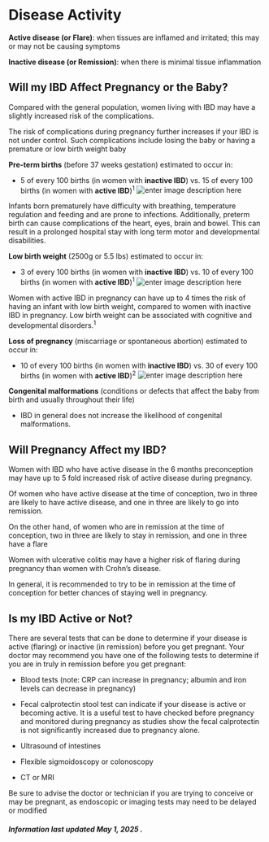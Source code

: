 <h1>Disease Activity</h1>

**Active disease (or Flare)**: when tissues are inflamed and irritated; this may or may not be causing symptoms 

**Inactive disease (or Remission)**: when there is minimal tissue inflammation

## **Will my IBD Affect Pregnancy or the Baby?**

Compared with the general population, women living with IBD may have a slightly increased risk of the complications. 

The risk of complications during pregnancy further increases if your IBD is not under control. Such complications include losing the baby or having a premature or low birth weight baby

**Pre-term births** (before 37 weeks gestation) estimated to occur in:

* 5 of every 100 births (in women with **inactive IBD**) vs. 15 of every 100 births (in women with **active IBD**)<sup>1</sup>
![enter image description here](https://github.com/tactica/pregnancy-ibd/blob/master/images/preterm.PNG?raw=true)

Infants born prematurely have difficulty with breathing, temperature regulation and feeding and are prone to infections. Additionally, preterm birth can cause complications of the heart, eyes, brain and bowel.  This can result in a prolonged hospital stay with long term motor and developmental disabilities. 

**Low birth weight** (2500g or 5.5 lbs) estimated to occur in:

* 3 of every 100 births (in women with **inactive IBD**) vs. 10 of every 100 births (in women with **active IBD**)<sup>1</sup>
![enter image description here](https://github.com/tactica/pregnancy-ibd/blob/master/images/lbw.PNG?raw=true)

Women with active IBD in pregnancy can have up to 4 times the risk of having an infant with low birth weight, compared to women with inactive IBD in pregnancy.
Low birth weight can be associated with cognitive and developmental disorders.<sup>1</sup>

**Loss of pregnancy** (miscarriage or spontaneous abortion) estimated to occur in:

* 10 of every 100 births (in women with **inactive IBD**) vs. 30 of every 100 births (in women with **active IBD**)<sup>2</sup>
![enter image description here](https://github.com/tactica/pregnancy-ibd/blob/master/images/Preg%20Loss.PNG?raw=true)


**Congenital malformations** (conditions or defects that affect the baby from birth and usually throughout their life)
* IBD in general does not increase the likelihood of congenital malformations. 

## **Will Pregnancy Affect my IBD?**
Women with IBD who have active disease in the 6 months preconception may have up to 5 fold increased risk of active disease during pregnancy.

Of women who have active disease at the time of conception, two in three are likely to have active disease, and one in three are likely to go into remission.   

On the other hand, of women who are in remission at the time of conception, two in three are likely to stay in remission, and one in three have a flare

Women with ulcerative colitis may have a higher risk of flaring during pregnancy than women with Crohn’s disease.   

In general, it is recommended to try to be in remission at the time of conception for better chances of staying well in pregnancy. 

## **Is my IBD Active or Not?**

There are several tests that can be done to determine if your disease is active (flaring) or inactive (in remission) before you get pregnant. 
Your doctor may recommend you have one of the following tests to determine if you are in truly in remission before you get pregnant: 
* Blood tests (note: CRP can increase in pregnancy; albumin and iron levels can decrease in pregnancy)
* Fecal calprotectin stool test can indicate if your disease is active or becoming active. It is a useful test to have checked before pregnancy and monitored during pregnancy as studies show the fecal calprotectin is not significantly increased due to pregnancy alone. 
* Ultrasound of intestines 

* Flexible sigmoidoscopy or colonoscopy
* CT or MRI

Be sure to advise the doctor or technician if you are trying to conceive or may be pregnant, as endoscopic or imaging tests may need to be delayed or modified


<h5>Information last updated May 1, 2025 .</h5>
